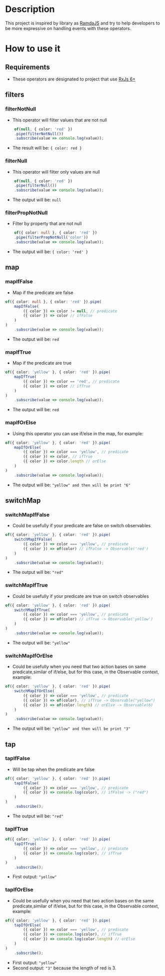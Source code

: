 # Description

This project is inspired by library as [RamdaJS](https://ramdajs.com) and try to help developers to be more expressive
on handling events with these operators.

# How to use it

## Requirements

* These operators are designated to project that use [RxJs 6+](https://rxjs.dev/)

## filters

### filterNotNull

* This operator will filter values that are not null

```ts
    of(null, { color: 'red' })
    .pipe(filterNotNull())
    .subscribe(value => console.log(value));
```

* The result will be: `{ color: red } `

### filterNull

* This operator will filter only values are null

```ts
    of(null, { color: 'red' })
    .pipe(filterNull())
    .subscribe(value => console.log(value));
```

* The output will be: `null`

### filterPropNotNull

* Filter by property that are not null

```ts
    of({ color: null }, { color: 'red' })
    .pipe(filterPropNotNull('color'))
    .subscribe(value => console.log(value));
```

* The output will be: `{ color: 'red' }`

## map

### mapIfFalse

* Map if the predicate are false

```ts
of({ color: null }, { color: 'red' }).pipe(
    mapIfFalse(
        ({ color }) => color != null, // predicate 
        ({ color }) => color // ifFalse
    )
)
    .subscribe(value => console.log(value));
```

* The output will be: `red`

### mapIfTrue

* Map if the predicate are true

```ts
of({ color: 'yellow' }, { color: 'red' }).pipe(
    mapIfTrue(
        ({ color }) => color == 'red', // predicate 
        ({ color }) => color // ifTrue
    )
)
    .subscribe(value => console.log(value));
```

* The output will be: `red`

### mapIfOrElse

* Using this operator you can use if/else in the map, for example:

```ts
of({ color: 'yellow' }, { color: 'red' }).pipe(
    mapIfOrElse(
        ({ color }) => color === 'yellow', // predicate
        ({ color }) => color, // ifTrue
        ({ color }) => color.length // orElse
    )
)
    .subscribe(value => console.log(value));
```

* The output will be: `"yellow" and then will be print "6" `

## switchMap

### switchMapIfFalse

* Could be usefully if your predicate are false on switch observables

```ts
of({ color: 'yellow' }, { color: 'red' }).pipe(
    switchMapIfFalse(
        ({ color }) => color === 'yellow', // predicate
        ({ color }) => of(color) // ifFalse -> Observable('red')
    )
)
    .subscribe(value => console.log(value));
```

* The output will be: `"red"`

### switchMapIfTrue

* Could be usefully if your predicate are true on switch observables

```ts
of({ color: 'yellow' }, { color: 'red' }).pipe(
    switchMapIfTrue(
        ({ color }) => color === 'yellow', // predicate
        ({ color }) => of(color) // ifTrue -> Observable('yellow')
    )
)
    .subscribe(value => console.log(value));
```

* The output will be: `"yellow"`

### switchMapIfOrElse

* Could be usefully when you need that two action bases on same predicate,similar of if/else, but for this case, in the
  Observable context, example:

```ts
of({ color: 'yellow' }, { color: 'red' }).pipe(
    switchMapIfOrElse(
        ({ color }) => color === 'yellow', // predicate
        ({ color }) => of(color), // ifTrue -> Observable("yellow")
        ({ color }) => of(color.length) // orElse -> Observable(6)
    )
)
    .subscribe(value => console.log(value));
```

* The output will be: `"yellow" and then will be print "3" `

## tap

### tapIfFalse

* Will be tap when the predicate are false

```ts
of({ color: 'yellow' }, { color: 'red' }).pipe(
    tapIfFalse(
        ({ color }) => color === 'yellow', // predicate
        ({ color }) => console.log(color), // ifFalse -> ("red")
    )
)
    .subscribe();
```

* The output will be: `"red"`

### tapIfTrue

```ts
of({ color: 'yellow' }, { color: 'red' }).pipe(
    tapIfTrue(
        ({ color }) => color === 'yellow', // predicate
        ({ color }) => console.log(color), // ifTrue
    )
)
    .subscribe();
```

* First output: `"yellow"`

### tapIfOrElse

* Could be usefully when you need that two action bases on the same predicate,similar of if/else, but for this case, in
  the Observable context, example:

```ts
of({ color: 'yellow' }, { color: 'red' }).pipe(
    tapIfOrElse(
        ({ color }) => color === 'yellow', // predicate
        ({ color }) => console.log(color), // ifTrue 
        ({ color }) => console.log(color.length) // orElse
    )
)
    .subscribe();
```

* First output: `"yellow"`
* Second output: `"3"` because the length of red is 3. 


 
